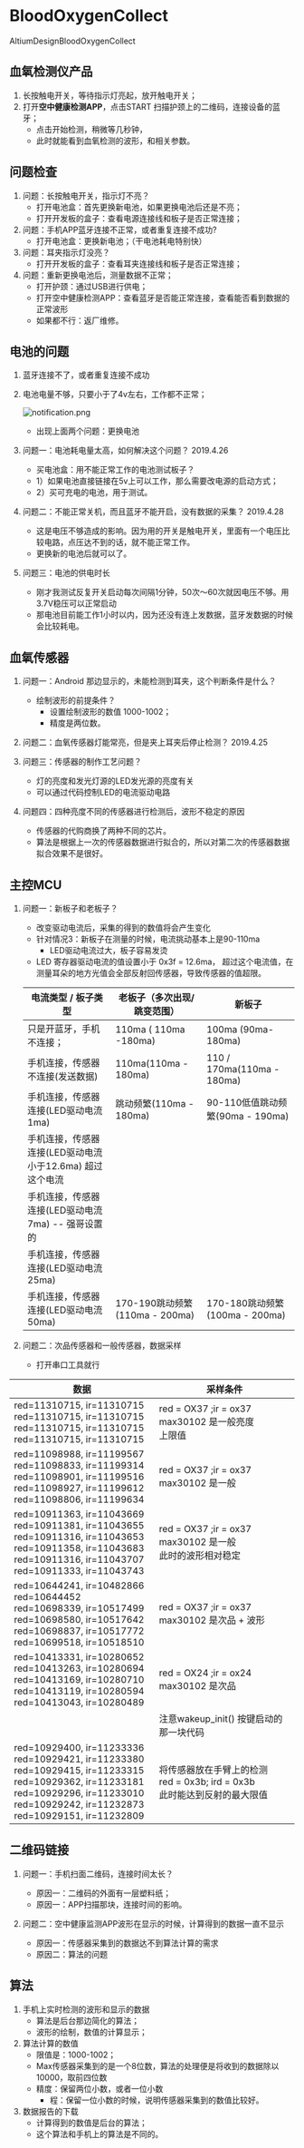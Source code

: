 # BloodOxygenCollect
AltiumDesignBloodOxygenCollect 

## 血氧检测仪产品

1. 长按触电开关，等待指示灯亮起，放开触电开关；
2. 打开**空中健康检测APP**，点击START 扫描护颈上的二维码，连接设备的蓝牙；
   + 点击开始检测，稍微等几秒钟，
   + 此时就能看到血氧检测的波形，和相关参数。

## 问题检查

1. 问题：长按触电开关，指示灯不亮？
   + 打开电池盒：首先更换新电池，如果更换电池后还是不亮；
   + 打开开发板的盒子：查看电源连接线和板子是否正常连接；
2. 问题：手机APP蓝牙连接不正常，或者重复连接不成功?
   + 打开电池盒：更换新电池；（干电池耗电特别快）
3. 问题：耳夹指示灯没亮？
   + 打开开发板的盒子：查看耳夹连接线和板子是否正常连接；
4. 问题：重新更换电池后，测量数据不正常；
   + 打开护颈：通过USB进行供电；
   + 打开空中健康检测APP：查看蓝牙是否能正常连接，查看能否看到数据的正常波形
   + 如果都不行：返厂维修。

## 电池的问题

1. 蓝牙连接不了，或者重复连接不成功

2. 电池电量不够，只要小于了4v左右，工作都不正常；

   ![notification.png]()

   + 出现上面两个问题：更换电池


3. 问题一：电池耗电量太高，如何解决这个问题？ 2019.4.26 
   + 买电池盒：用不能正常工作的电池测试板子？
   + 1）如果电池直接链接在5v上可以工作，那么需要改电源的启动方式；
   + 2）买可充电的电池，用于测试。
4. 问题二：不能正常关机，而且蓝牙不能开启，没有数据的采集？ 2019.4.28
   + 这是电压不够造成的影响。因为用的开关是触电开关，里面有一个电压比较电路，点压达不到的话，就不能正常工作。
   + 更换新的电池后就可以了。
5. 问题三：电池的供电时长
   + 刚才我测试反复开关启动每次间隔1分钟，50次～60次就因电压不够。用3.7V稳压可以正常启动
   + 那电池目前能工作1小时以内，因为还没有连上发数据，蓝牙发数据的时候会比较耗电。

## 血氧传感器

1. 问题一：Android 那边显示的，未能检测到耳夹，这个判断条件是什么？
   + 绘制波形的前提条件？
     + 设置绘制波形的数值 1000-1002；
     + 精度是两位数。
   
2. 问题二：血氧传感器灯能常亮，但是夹上耳夹后停止检测？ 2019.4.25

3. 问题三：传感器的制作工艺问题？
   
   + 灯的亮度和发光灯源的LED发光源的亮度有关
   + 可以通过代码控制LED的电流驱动电路
   
4. 问题四：四种亮度不同的传感器进行检测后，波形不稳定的原因

   + 传感器的代购商换了两种不同的芯片。
   + 算法是根据上一次的传感器数据进行拟合的，所以对第二次的传感器数据拟合效果不是很好。
   

## 主控MCU

1. 问题一：新板子和老板子？

   + 改变驱动电流后，采集的得到的数值将会产生变化
   + 针对情况3：新板子在测量的时候，电流挑动基本上是90-110ma
     + LED驱动电流过大，板子容易发烫
   + LED 寄存器驱动电流的值设置小于 0x3f = 12.6ma， 超过这个电流值，在测量耳朵的地方光值会全部反射回传感器，导致传感器的值超限。

   | 电流类型 / 板子类型                                      | 老板子（多次出现/跳变范围）    | 新板子                           |
   | -------------------------------------------------------- | ------------------------------ | -------------------------------- |
   | 只是开蓝牙，手机不连接；                                 | 110ma ( 110ma -180ma)          | 100ma (90ma-180ma)               |
   | 手机连接，传感器不连接(发送数据)                         | 110ma(110ma - 180ma)           | 110 / 170ma(110ma - 180ma)       |
   | 手机连接，传感器连接(LED驱动电流1ma)                     | 跳动频繁(110ma - 180ma)        | 90-110低值跳动频繁(90ma - 190ma) |
   | 手机连接，传感器连接(LED驱动电流小于12.6ma) 超过这个电流 |                                |                                  |
   | 手机连接，传感器连接(LED驱动电流7ma) -- 强哥设置的       |                                |                                  |
   | 手机连接，传感器连接(LED驱动电流25ma)                    |                                |                                  |
   | 手机连接，传感器连接(LED驱动电流50ma)                    | 170-190跳动频繁(110ma - 200ma) | 170-180跳动频繁(100ma - 200ma)   |

2. 问题二：次品传感器和一般传感器，数据采样
   
   + 打开串口工具就行

| 数据                                                         | 采样条件                                                     |
| ------------------------------------------------------------ | ------------------------------------------------------------ |
| red=11310715, ir=11310715<br/>red=11310715, ir=11310715<br/>red=11310715, ir=11310715<br/>red=11310715, ir=11310715 | red = OX37 ;ir = ox37 max30102 是一般亮度<br />上限值        |
| red=11098988, ir=11199567<br/>red=11098833, ir=11199314<br/>red=11098901, ir=11199516<br/>red=11098927, ir=11199612<br/>red=11098806, ir=11199634 | red = OX37 ;ir = ox37  max30102 是一般                       |
| red=10911363, ir=11043669<br/>red=10911381, ir=11043655<br/>red=10911316, ir=11043653<br/>red=10911358, ir=11043683<br/>red=10911316, ir=11043707<br/>red=10911333, ir=11043743 | red = OX37 ;ir = ox37  max30102 是一般<br />此时的波形相对稳定 |
| red=10644241, ir=10482866<br/>red=10644452 red=10698339, ir=10517499<br/>red=10698580, ir=10517642<br/>red=10698837, ir=10517772<br/>red=10699518, ir=10518510 | red = OX37 ;ir = ox37  max30102 是次品   +  波形             |
| red=10413331, ir=10280652<br/>red=10413263, ir=10280694<br/>red=10413169, ir=10280710<br/>red=10413119, ir=10280594<br/>red=10413043, ir=10280489 | red = OX24 ;ir = ox24  max30102 是次品                       |
|                                                              | 注意wakeup_init() 按键启动的那一块代码                       |
| red=10929400, ir=11233336<br/>red=10929421, ir=11233380<br/>red=10929415, ir=11233315<br/>red=10929362, ir=11233181<br/>red=10929296, ir=11233010<br/>red=10929242, ir=11232873<br/>red=10929151, ir=11232809 | 将传感器放在手臂上的检测<br />red = 0x3b;  ird = 0x3b <br />此时能达到反射的最大限值 |



## 二维码链接

1. 问题一：手机扫面二维码，连接时间太长？

   + 原因一：二维码的外面有一层塑料纸；
   + 原因一：APP扫描那块，连接时间的影响。

2. 问题二：空中健康监测APP波形在显示的时候，计算得到的数据一直不显示

   + 原因一：传感器采集到的数据达不到算法计算的需求
   + 原因二：算法的问题

   

## 算法

1. 手机上实时检测的波形和显示的数据
   + 算法是后台那边简化的算法；
   + 波形的绘制，数值的计算显示；
2. 算法计算的数值
   + 限值是：1000-1002；
   + Max传感器采集到的是一个8位数，算法的处理便是将收到的数据除以10000，取前四位数
   + 精度：保留两位小数，或者一位小数
     + 程：保留一位小数的时候，说明传感器采集到的数值比较好。
3. 数据报告的下载
   + 计算得到的数值是后台的算法；
   + 这个算法和手机上的算法是不同的。

